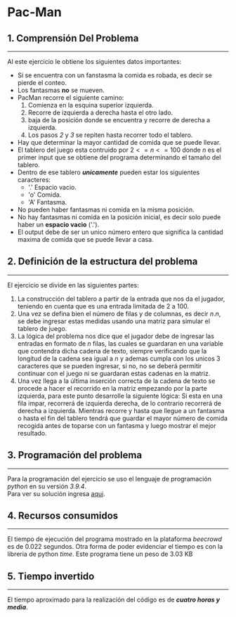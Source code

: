 # Pac-Man

## 1. Comprensión Del Problema

---
Al este ejercicio le obtiene los siguientes datos importantes:

* Si se encuentra con un fanstasma la comida es robada, es decir se pierde el conteo.
* Los fantasmas **no** se mueven.
* PacMan recorre el siguiente camino:
    1. Comienza en la esquina superior izquierda.
    2. Recorre de izquierda a derecha hasta el otro lado.
    3. baja de la posición donde se encuentra y recorre de derecha a izquierda.
    4. Los pasos *2* y *3* se repiten hasta recorrer todo el tablero.
* Hay que determinar la mayor cantidad de comida que se puede llevar.
* El tablero del juego esta contruido por $2<=n<=100$ donde $n$ es el primer input que se obtiene del programa determinando el tamaño del tablero.
* Dentro de ese tablero ***unicamente*** pueden estar los siguientes caracteres:
  * '.' Espacio vacio.
  * 'o' Comida.
  * 'A' Fantasma.
* No pueden haber fantasmas ni comida en la misma posición.
* No hay fantasmas ni comida en la posición inicial, es decir solo puede haber un **espacio vacio** ('.').
* El output debe de ser un unico número entero que significa la cantidad maxima de comida que se puede llevar a casa.

## 2. Definición de la estructura del problema

---
El ejercicio se divide en las siguientes partes:

1. La construcción del tablero a partir de la entrada que nos da el jugador, teniendo en cuenta que es una entrada limitada de 2 a 100.
2. Una vez se defina bien el número de filas y de columnas, es decir $n.n$, se debe ingresar estas medidas usando una matriz para simular el tablero de juego.
3. La lógica del problema nos dice que el jugador debe de ingresar las entradas en formato de $n$ filas, las cuales se guardaran en una variable que contendra dicha cadena de texto, siempre verificando que la longitud de la cadena sea igual a $n$ y ademas cumpla con los unicos 3 caracteres que se pueden ingresar, si no, no se deberá permitir continuar con el juego ni se guardaran estas cadenas en la matriz.
4. Una vez llega a la última inserción correcta de la cadena de texto se procede a hacer el recorrido en la matriz empezando por la parte izquierda, para este punto desarrolle la siguiente lógica: Si esta en una fila impar, recorrerá de izquierda derecha, de lo contrario recorrerá de derecha a izquierda. Mientras recorre y hasta que llegue a un fantasma o hasta el fin del tablero tendrá que guardar el mayor número de comida recogida antes de toparse con un fantasma y luego mostrar el mejor resultado.

## 3. Programación del problema

---
Para la programación del ejercicio se uso el lenguaje de programación *python* en su versión *3.9.4*.  
Para ver su solución ingresa [aqui](https://github.com/devBorisG/Complejidad_Algoritmos/blob/main/Ejercicios/PacMan/main.py).

## 4. Recursos consumidos

---
El tiempo de ejecución del programa mostrado en la plataforma *beecrowd* es de 0.022 segundos. Otra forma de poder evidenciar el tiempo es con la libreria de python *time*. Este programa tiene un peso de 3.03 KB

## 5. Tiempo invertido

---
El tiempo aproximado para la realización del código es de ***cuatro horas y media***.
